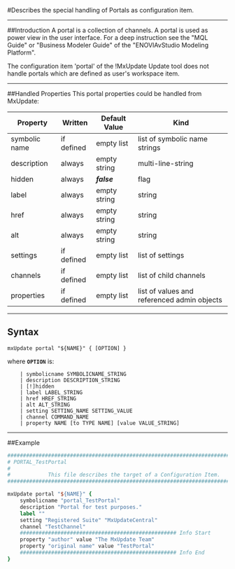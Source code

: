 <!--
 *
 *  This file is part of MxUpdate <http://www.mxupdate.org>.
 *
 *  MxUpdate is a deployment tool for a PLM platform to handle
 *  administration objects as single update files (configuration item).
 *
 *  Copyright (C) 2008-2016 The MxUpdate Team
 *
 *  The Manual of MxUpdate is licensed under a CC BY-NC-SA 4.0 license
 *  (Creative Commons Attribution-NonCommercial-ShareAlike 4.0 
 *  International 4.0 license).
 *
 *  You should have received a copy of the license along with this
 *  work. If not, see <http://creativecommons.org/licenses/by-nc-sa/4.0/>.
 *
-->

#Describes the special handling of Portals as configuration item.

----
##Introduction
A portal is a collection of channels. A portal is used as power view in the
user interface. For a deep instruction see the "MQL Guide" or "Business Modeler
Guide" of the "ENOVIAvStudio Modeling Platform".

The configuration item 'portal' of the !MxUpdate Update tool does not handle
portals which are defined as user's workspace item.

----
##Handled Properties
This portal properties could be handled from MxUpdate:

Property      | Written       | Default Value | Kind
--------------|---------------|---------------|----
symbolic name | if defined    | empty list    | list of symbolic name strings
description   | always        | empty string  | multi-line-string
hidden        | always        | ***false***   | flag
label         | always        | empty string  | string
href          | always        | empty string  | string
alt           | always        | empty string  | string
settings      | if defined    | empty list    | list of settings
channels      | if defined    | empty list    | list of child channels
properties    | if defined    | empty list    | list of values and referenced admin objects

----
## Syntax
```
mxUpdate portal "${NAME}" { [OPTION] }
```
where **`OPTION`** is:
```
    | symbolicname SYMBOLICNAME_STRING
    | description DESCRIPTION_STRING
    | [!]hidden
    | label LABEL_STRING
    | href HREF_STRING
    | alt ALT_STRING
    | setting SETTING_NAME SETTING_VALUE
    | channel COMMAND_NAME
    | property NAME [to TYPE NAME] [value VALUE_STRING]
```

----
##Example
```tcl
################################################################################
# PORTAL_TestPortal
#
#            This file describes the target of a Configuration Item.
################################################################################

mxUpdate portal "${NAME}" {
    symbolicname "portal_TestPortal"
    description "Portal for test purposes."
    label ""
    setting "Registered Suite" "MxUpdateCentral"
    channel "TestChannel"
    ################################################## Info Start
    property "author" value "The MxUpdate Team"
    property "original name" value "TestPortal"
    ################################################## Info End
}
```